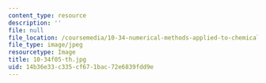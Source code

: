 ```yaml
---
content_type: resource
description: ''
file: null
file_location: /coursemedia/10-34-numerical-methods-applied-to-chemical-engineering-fall-2005/14b36e33c335cf671bac72e6839fdd9e_10-34f05-th.jpg
file_type: image/jpeg
resourcetype: Image
title: 10-34f05-th.jpg
uid: 14b36e33-c335-cf67-1bac-72e6839fdd9e
---
```

